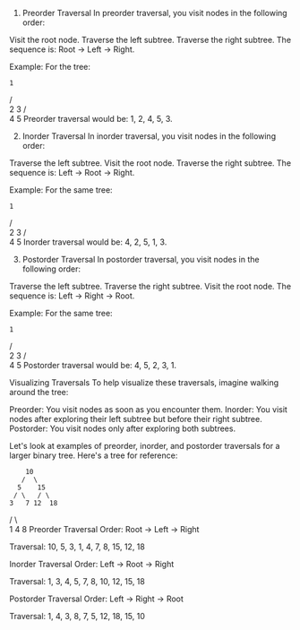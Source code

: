 1. Preorder Traversal
In preorder traversal, you visit nodes in the following order:

Visit the root node.
Traverse the left subtree.
Traverse the right subtree.
The sequence is: Root -> Left -> Right.

Example: For the tree:

    1
   / \
  2   3
 / \
4   5
Preorder traversal would be: 1, 2, 4, 5, 3.

2. Inorder Traversal
In inorder traversal, you visit nodes in the following order:

Traverse the left subtree.
Visit the root node.
Traverse the right subtree.
The sequence is: Left -> Root -> Right.

Example: For the same tree:

    1
   / \
  2   3
 / \
4   5
Inorder traversal would be: 4, 2, 5, 1, 3.

3. Postorder Traversal
In postorder traversal, you visit nodes in the following order:

Traverse the left subtree.
Traverse the right subtree.
Visit the root node.
The sequence is: Left -> Right -> Root.

Example: For the same tree:

    1
   / \
  2   3
 / \
4   5
Postorder traversal would be: 4, 5, 2, 3, 1.

Visualizing Traversals
To help visualize these traversals, imagine walking around the tree:

Preorder: You visit nodes as soon as you encounter them.
Inorder: You visit nodes after exploring their left subtree but before their right subtree.
Postorder: You visit nodes only after exploring both subtrees.



 Let's look at examples of preorder, inorder, and postorder traversals for a larger binary tree. Here's a tree for reference:

        10
       /  \
      5    15
     / \   / \
    3   7 12  18
   / \   \
  1   4   8
Preorder Traversal
Order: Root -> Left -> Right

Traversal: 10, 5, 3, 1, 4, 7, 8, 15, 12, 18

Inorder Traversal
Order: Left -> Root -> Right

Traversal: 1, 3, 4, 5, 7, 8, 10, 12, 15, 18

Postorder Traversal
Order: Left -> Right -> Root

Traversal: 1, 4, 3, 8, 7, 5, 12, 18, 15, 10